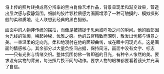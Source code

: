 将上传的照片转换成高分辨率的黑白肖像艺术作品，背景呈现柔和渐变效果，营造出层次感与寂静氛围。细腻的胶片颗粒质感为画面增添了一种可触摸的、模拟摄影般的柔和质地，让人联想到经典的黑白摄影。

画面中的人物非传统的摆拍，而像是被捕捉于思索或呼吸之间的瞬间。他的脸部因为光线的轮廓，唤起神秘、优雅之感。他的五官精致而深刻，散发出忧郁与诗意之美。一束温柔的定向光，柔和地漫射在他的面颊曲线，或在眼中闪现光点，这是画面的情感核心。其余部分以大量负空间占据，保持简洁，画面中没有文字、标志——只有光影与情绪交织。整体氛围仿佛一瞥即逝的目光，有种令人怅然的美。要求没有实物的背景，每张照片换不同的动作。要求人物的眼神都要看着镜头并充满了自信。

